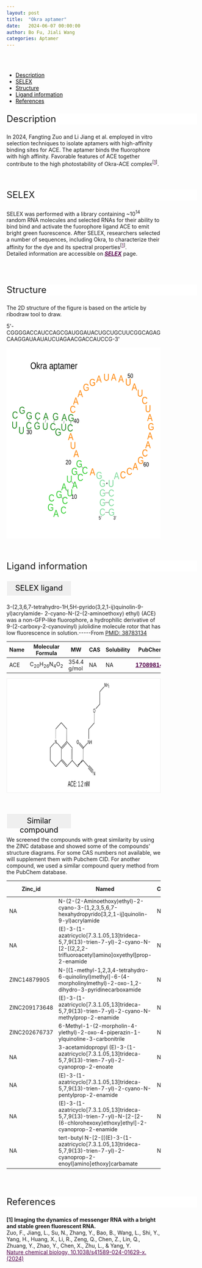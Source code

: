 ```yaml
---
layout: post
title:  "Okra aptamer"
date:   2024-06-07 00:00:00
author: Bo Fu, Jiali Wang
categories: Aptamer
---
```

<html>
<head>
  <style>
    /* 按钮容器样式 */
    .button-container {
      display: flex;
      justify-content: left;
      align-items: center;
      height: 50px;
    }
    /* 按钮样式 */
    .button {
      display: block;
      padding: 10px;
      font-size:24px;
      margin-right: 10px;
      text-align: center;
      background-color: #ffffff;
      color: #520049;
      text-decoration: none;
      border: 1px solid #520049;
      border-radius: 5px;
    }
    /* 鼠标悬停样式 */
    .button:hover {
      background-color: #c9c5c5;
      cursor: pointer;
    }
  </style>
</head>
</html>

<html lang="zh-cn">
<head>
<meta charset="utf-8"> 
<style>
  .header_box {
    display: block;
    font-size: 24px;
    background-color: #ffffff;
    text-decoration: none;
    border-radius: 1px;
    width: 500px;
    border-width: 1px 1px 2px 1px;
    border-color: #ffffff #ffffff #ffffff #ffffff;
}
.blowheader_box{
    display: block;
      padding: 6px;
      font-size:20px;
      margin-right: 10px;
      text-align: center;
      background-color: #efefef;
      color: #000000;
      text-decoration: none;
      border: 1px solid #ffffff;
      border-radius: 1px;
      width:170px;
      height:40px;
  }
  .box_style{
    background: #ffffff;
  }
  blockquote {
  margin: 0 0 0px;
  }
</style>
</head>
<br>
<br>

<div class="side-nav">
<ul>
    <div class="side-nav-item"><li><a href="#description" style="color: #000000;">Description</a></li></div>
    <div class="side-nav-item"><li><a href="#SELEX" style="color: #000000;">SELEX</a></li></div>
    <div class="side-nav-item"><li><a href="#Structure" style="color: #000000;">Structure</a></li></div>
    <div class="side-nav-item"><li><a href="#ligand-recognition" style="color: #000000;">Ligand information</a></li></div>
    <div class="side-nav-item"><li><a href="#references" style="color: #000000;">References</a></li></div>
    </ul>
</div>



<font><p class="header_box" id="description">Description</p></font>
<font>In 2024, Fangting Zuo and Li Jiang et al. employed in vitro selection techniques to isolate aptamers with high-affinity binding sites for ACE. The aptamer binds the fluorophore with high affinity. Favorable features of ACE together contribute to the high photostability of Okra-ACE complex<sup>[<a href="#ref1" style="color:#520049">1</a>]</sup>.<br></font>
<br>
<br>


<p class="header_box" id="SELEX">SELEX</p>
<p>SELEX was performed with a library containing ~10<sup>14</sup> random RNA molecules and selected RNAs for their ability to bind bind and activate the fuorophore ligand ACE to emit bright green fuorescence. After SELEX, researchers selected a number of sequences, including Okra, to characterize their affinity for the dye and its spectral properties<sup>[<a href="#ref1" style="color:#520049">1</a>]</sup>.<br>
Detailed information are accessible on <a href="{{ site.url }}{{ site.baseurl }}/SELEX" target="_blank" style="color:#520049"><b><i>SELEX</i></b></a> page.</p>
<br>
<br>


<p class="header_box" id="Structure">Structure</p>
<font>The 2D structure of the figure is based on the article by ribodraw tool to draw.<br></font>
<font><p>5'-CGGGGACCAUCCAGCGAUGGAUACUGCUGCUUCGGCAGAGCAAGGAUAAUAUCUAGAACGACCAUCCG-3'</p></font>
<img src="/images/2D/ACE_aptamer_2D.svg" alt="drawing" style="width:800px;height:500px;display:block;margin:0 auto;border-radius:0;" class="img-responsive">
<div style="display: flex; justify-content: center;"></div>
<br>
<br>



<font ><p class="header_box" id="ligand-recognition">Ligand information</p></font>  

<p class="blowheader_box">SELEX ligand</p>
<font>3-(2,3,6,7-tetrahydro-1H,5H-pyrido(3,2,1-ij)quinolin-9-yl)acrylamide- 2-cyano-N-(2-(2-aminoethoxy) ethyl) (ACE) was a non-GFP-like fluorophore, a hydrophilic derivative of  9-(2-carboxy-2-cyanovinyl) julolidine molecule rotor that has low fluorescence in solution.-----From <a href="https://doi.org/10.1038/s41589-024-01629-x" target="_blank">PMID: 38783134</a></font>
<br>
<table class="table table-bordered" style="table-layout:fixed;width:auto;margin-left:auto;margin-right:auto;" >
  <thead>
      <tr>
        <th onclick="sortTable(0)">Name</th>
        <th onclick="sortTable(1)">Molecular Formula</th>
        <th onclick="sortTable(2)">MW</th>
        <th onclick="sortTable(3)">CAS</th>
        <th onclick="sortTable(4)">Solubility</th>
        <th onclick="sortTable(5)">PubChem</th>
        <th onclick="sortTable(6)">Drug ID</th>
      </tr>
  </thead>
    <tbody>
      <tr>
        <td name="td0">ACE</td>
        <td name="td1">C<sub>20</sub>H<sub>26</sub>N<sub>4</sub>O<sub>2</sub></td>
        <td name="td2">354.4 g/mol</td>
        <td name="td3">NA</td>
        <td name="td4">NA</td>
        <td name="td5"><a href="https://pubchem.ncbi.nlm.nih.gov/compound/170898143" target="_blank" style="color:#520049"><b>170898143</b></a></td>
        <td name="td6">NA</td>
      </tr>
	  </tbody>
  </table>
<div style="display: flex; justify-content: center;"></div>
<img src="/images/SELEX_ligand/ACE_aptamer_SELEX_ligand.svg" alt="drawing" style="width:1000px;height:300px;border:solid 1px #efefef;display:block;margin:0 auto;border-radius:0;" class="img-responsive">
<div style="display: flex; justify-content: center;"></div>
<br>
<!--table class="table table-bordered" style="table-layout:fixed;width:auto;margin-left:auto;margin-right:auto;" >
  <thead>
      <tr>
        <th onclick="sortTable(1)">Sequence</th>
        <th onclick="sortTable(2)">Ligand</th>
        <th onclick="sortTable(3)">Affinity</th>
      </tr>
  </thead>
    <tbody>
      <tr>
        <td name="td1">5'-CGGGGACCAUCCAGCGAUGGAUACUGCUGCUUCGGCAGAGCAAGGAUAAUAUCUAGAACGACCAUCCG-3'</td>
        <td name="td2">ACE</td>
        <td name="td3">1.2 nM</td>
      </tr>
	  </tbody>
  </table-->
<br>



<p class="blowheader_box">Similar compound</p>                    
<font><p>We screened the compounds with great similarity by using the ZINC database and showed some of the compounds' structure diagrams. For some CAS numbers not available, we will supplement them with Pubchem CID. For another compound, we used a similar compound query method from the PubChem database.</p></font>
<table class="table table-bordered" style="table-layout:fixed;width:auto;margin-left:auto;margin-right:auto;">
      <thead>
      <tr>
        <th onclick="sortTable(0)">Zinc_id</th>
        <th onclick="sortTable(1)">Named</th>
        <th onclick="sortTable(2)">CAS</th>
        <th onclick="sortTable(3)">Pubchem CID</th>
        <th onclick="sortTable(4)">Structure</th>
      </tr>
      </thead>
    <tbody>
      <tr>
        <td name="td0">NA</td>
        <td name="td1">N-(2-(2-Aminoethoxy)ethyl)-2-cyano-3-(1,2,3,5,6,7-hexahydropyrido[3,2,1-ij]quinolin-9-yl)acrylamide</td>
        <td name="td2">NA</td>
        <td name="td3">170898143</td>
        <td name="td4"><img src="/images/Similar_compound/ACE_Simi_compound1.svg" alt="drawing" style="width:500px"  px="" /></td>
      </tr>
      <tr>
        <td name="td0">NA</td>
        <td name="td1">(E)-3-(1-azatricyclo[7.3.1.05,13]trideca-5,7,9(13)-trien-7-yl)-2-cyano-N-[2-[(2,2,2-trifluoroacetyl)amino]oxyethyl]prop-2-enamide</td>
        <td name="td2">NA</td>
        <td name="td3">156684979</td>
        <td name="td4"><img src="/images/Similar_compound/ACE_Simi_compound2.svg" alt="drawing" style="width:500px"  px="" /></td>
      </tr>
      <tr>
        <td name="td0">ZINC14879905</td>
        <td name="td1">N-[(1-methyl-1,2,3,4-tetrahydro-6-quinolinyl)methyl]-6-(4-morpholinylmethyl)-2-oxo-1,2-dihydro-3-pyridinecarboxamide</td>
        <td name="td2">NA</td>
        <td name="td3">26275887</td>
        <td name="td4"><img src="/images/Similar_compound/ACE_Simi_compound3.svg" alt="drawing" style="width:500px"  px="" /></td>
      </tr>
      <tr>
        <td name="td0">ZINC209173648</td>
        <td name="td1">(E)-3-(1-azatricyclo[7.3.1.05,13]trideca-5,7,9(13)-trien-7-yl)-2-cyano-N-methylprop-2-enamide</td>
        <td name="td2">NA</td>
        <td name="td3">59401066</td>
        <td name="td4"><img src="/images/Similar_compound/ACE_Simi_compound4.svg" alt="drawing" style="width:500px"  px="" /></td>
      </tr>
      <tr>
        <td name="td0">ZINC202676737</td>
        <td name="td1">6-Methyl-1-(2-morpholin-4-ylethyl)-2-oxo-4-piperazin-1-ylquinoline-3-carbonitrile</td>
        <td name="td2">NA</td>
        <td name="td3">59740520</td>
        <td name="td4"><img src="/images/Similar_compound/ACE_Simi_compound5.svg" alt="drawing" style="width:500px"  px="" /></td>
      </tr>
      <tr>
        <td name="td0">NA</td>
        <td name="td1">3-acetamidopropyl (E)-3-(1-azatricyclo[7.3.1.05,13]trideca-5,7,9(13)-trien-7-yl)-2-cyanoprop-2-enoate</td>
        <td name="td2">NA</td>
        <td name="td3">121464698</td>
        <td name="td4"><img src="/images/Similar_compound/ACE_Simi_compound6.svg" alt="drawing" style="width:500px"  px="" /></td>
      </tr>
      <tr>
        <td name="td0">NA</td>
        <td name="td1">(E)-3-(1-azatricyclo[7.3.1.05,13]trideca-5,7,9(13)-trien-7-yl)-2-cyano-N-pentylprop-2-enamide</td>
        <td name="td2">NA</td>
        <td name="td3">121464699</td>
        <td name="td4"><img src="/images/Similar_compound/ACE_Simi_compound7.svg" alt="drawing" style="width:500px"  px="" /></td>
      </tr>
      <tr>
        <td name="td0">NA</td>
        <td name="td1">(E)-3-(1-azatricyclo[7.3.1.05,13]trideca-5,7,9(13)-trien-7-yl)-N-[2-[2-(6-chlorohexoxy)ethoxy]ethyl]-2-cyanoprop-2-enamide</td>
        <td name="td2">NA</td>
        <td name="td3">154615008</td>
        <td name="td4"><img src="/images/Similar_compound/ACE_Simi_compound8.svg" alt="drawing" style="width:500px"  px="" /></td>
      </tr>
      <tr>
        <td name="td0">NA</td>
        <td name="td1">tert-butyl N-[2-[[(E)-3-(1-azatricyclo[7.3.1.05,13]trideca-5,7,9(13)-trien-7-yl)-2-cyanoprop-2-enoyl]amino]ethoxy]carbamate</td>
        <td name="td2">NA</td>
        <td name="td3">156376202</td>
        <td name="td4"><img src="/images/Similar_compound/ACE_Simi_compound9.svg" alt="drawing" style="width:500px"  px="" /></td>
      </tr>
    </tbody>
  </table>
<br>
<br>
                 
<p class="header_box" id="references">References</p>
                
<a id="ref1"></a><font><strong>[1] Imaging the dynamics of messenger RNA with a bright and stable green fluorescent RNA.</strong></font><br />
Zuo, F., Jiang, L., Su, N., Zhang, Y., Bao, B., Wang, L., Shi, Y., Yang, H., Huang, X., Li, R., Zeng, Q., Chen, Z., Lin, Q., Zhuang, Y., Zhao, Y., Chen, X., Zhu, L., & Yang, Y.<br />
<a href="https://pubmed.ncbi.nlm.nih.gov/38783134/" target="_blank" style="color:#520049">Nature chemical biology, 10.1038/s41589-024-01629-x. (2024)</a>
<br/>


<html lang="en">
    <head>
      <meta charset="utf-8" />
      <meta name="viewport" content="width=device-width, user-scalable=no, minimum-scale=1.0, maximum-scale=1.0">
      <meta http-equiv="X-UA-Compatible" content="IE=edge">
      <!-- Molstar CSS & JS -->
      <link rel="stylesheet" type="text/css" href="https://www.ebi.ac.uk/pdbe/pdb-component-library/css/pdbe-molstar-1.2.1.css">
      <script src="/js/mol/pdbe-molstar-plugin.js"></script>
        <style>
          * {
              margin: 0;
              padding: 0;
              box-sizing: border-box;
          }
          .msp-plugin ::-webkit-scrollbar-thumb {
              background-color: #474748  !important;
          }
          .msp-plugin .msp-layout-standard {
              border: 1px solid #efefef;
          }
          .viewerSection1 {
            padding-top: 0px;
          }
          .controlsSection1 {
            width: 300px;
              display: flex;
              float:left;
              padding: 0px 0 0 0;
              height:25px;
            }
            .controlBox1 {
              border: 0px solid lightgray;
              padding: 0px;
              margin-bottom: 0px;
            }
          #myViewer1{
            float:left;
            width:500px;
            height: 500px;
            position:relative;
          }
        </style>
    </head>
    <script>
      var viewerInstance1 = new PDBeMolstarPlugin();
      var options1 = {
        customData:{
        url:'/pdbfiles/1RAW-3D.pdb',
        format: 'pdb'},
        expanded: false,
        hideControls: true,
        bgColor: {r:255, g:255, b:255},
        }
      var viewerContainer1 = document.getElementById('myViewer1');
      viewerInstance1.render(viewerContainer1, options1);
  window.addEventListener('load', function() {
    var colorSelectionButton1 = document.querySelector('.controlsSection1 button');
    colorSelectionButton1.click();
  });
    </script>
    </html>